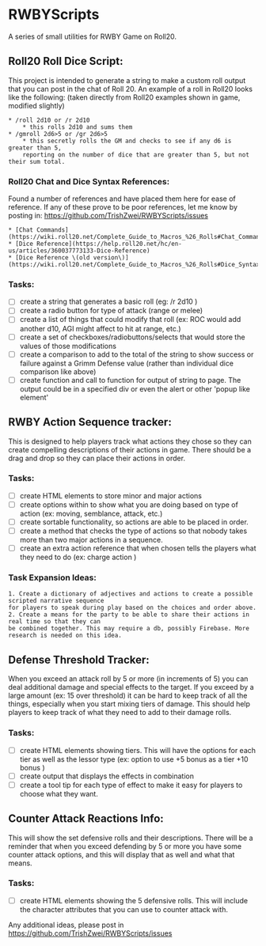 # RWBYScripts
 A series of small utilities for RWBY Game on Roll20.

## Roll20 Roll Dice Script:
This project is intended to generate a string to make a custom roll output that you can post in the chat of Roll 20. 
An example of a roll in Roll20 looks like the following: \(taken directly from Roll20 examples shown in game, modified slightly\) 

    * /roll 2d10 or /r 2d10
        * this rolls 2d10 and sums them
    * /gmroll 2d6>5 or /gr 2d6>5
        * this secretly rolls the GM and checks to see if any d6 is greater than 5, 
        reporting on the number of dice that are greater than 5, but not their sum total.

### Roll20 Chat and Dice Syntax References:
Found a number of references and have placed them here for ease of reference. If any of these prove to be poor references, let me know by posting in: https://github.com/TrishZwei/RWBYScripts/issues

    * [Chat Commands](https://wiki.roll20.net/Complete_Guide_to_Macros_%26_Rolls#Chat_Commands) 
    * [Dice Reference](https://help.roll20.net/hc/en-us/articles/360037773133-Dice-Reference)
    * [Dice Reference \(old version\)](https://wiki.roll20.net/Complete_Guide_to_Macros_%26_Rolls#Dice_Syntax)

### Tasks: 
- [ ] create a string that generates a basic roll \(eg: /r 2d10 \)
- [ ] create a radio button for type of attack \(range or melee\) 
- [ ] create a list of things that could modify that roll \(ex: ROC would add another d10, AGI might affect to hit at range, etc.\)
- [ ] create a set of checkboxes/radiobuttons/selects that would store the values of those modifications
- [ ] create a comparison to add to the total of the string to show success or failure against a Grimm Defense value \(rather than individual dice comparison like above\)
- [ ] create function and call to function for output of string to page. The output could be in a specified div or even the alert or other 'popup like element'

## RWBY Action Sequence tracker:
This is designed to help players track what actions they chose so they can create compelling descriptions of their actions in game. There should be a drag and drop so they can place their actions in order.

### Tasks: 
- [ ] create HTML elements to store minor and major actions 
- [ ] create options within to show what you are doing based on type of action \(ex: moving, semblance, attack, etc.\)
- [ ] create sortable functionality, so actions are able to be placed in order.
- [ ] create a method that checks the type of actions so that nobody takes more than two major actions in a sequence.
- [ ] create an extra action reference that when chosen tells the players what they need to do \(ex: charge action \)

### Task Expansion Ideas:
    1. Create a dictionary of adjectives and actions to create a possible scripted narrative sequence 
    for players to speak during play based on the choices and order above.
    2. Create a means for the party to be able to share their actions in real time so that they can 
    be combined together. This may require a db, possibly Firebase. More research is needed on this idea.

## Defense Threshold Tracker:
When you exceed an attack roll by 5 or more \(in increments of 5\) you can deal additional damage and special effects to the target. If you exceed by a large amount \(ex: 15 over threshold\) it can be hard to keep track of all the things, especially when you start mixing tiers of damage. This should help players to keep track of what they need to add to their damage rolls.

### Tasks: 
- [ ] create HTML elements showing tiers. This will have the options for each tier as well as the lessor type \(ex: option to use +5 bonus as a tier +10 bonus \)
- [ ] create output that displays the effects in combination
- [ ] create a tool tip for each type of effect to make it easy for players to choose what they want.

## Counter Attack Reactions Info:
This will show the set defensive rolls and their descriptions. There will be a reminder that when you exceed defending by 5 or more you have some counter attack options, and this will display that as well and what that means. 
### Tasks: 
- [ ] create HTML elements showing the 5 defensive rolls. This will include the character attributes that you can use to counter attack with. 


Any additional ideas, please post in https://github.com/TrishZwei/RWBYScripts/issues 



